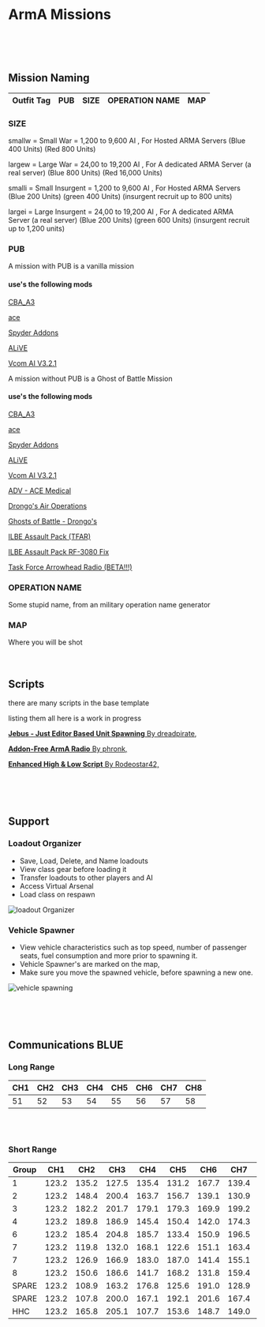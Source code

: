 # ArmA Missions
<br><br><br>
## Mission Naming
|Outfit Tag|PUB|SIZE|OPERATION NAME|MAP|
| --- | --- | --- | --- | --- |

### SIZE
smallw = Small War = 1,200 to 9,600 AI , For Hosted ARMA Servers (Blue 400 Units) (Red 800 Units)

largew = Large War = 24,00 to 19,200 AI , For A dedicated ARMA Server (a real server) (Blue 800 Units) (Red 16,000 Units)

smalli = Small Insurgent  = 1,200 to 9,600 AI , For Hosted ARMA Servers (Blue 200 Units) (green 400 Units) (insurgent recruit up to 800 units)

largei = Large Insurgent  = 24,00 to 19,200 AI , For A dedicated ARMA Server (a real server) (Blue 200 Units) (green 600 Units) (insurgent recruit up to 1,200 units)

### PUB
A mission with PUB is a vanilla mission
#### use's the following mods

[CBA_A3](http://steamcommunity.com/sharedfiles/filedetails/?id=450814997)

[ace](http://steamcommunity.com/sharedfiles/filedetails/?id=463939057)

[Spyder Addons](http://steamcommunity.com/sharedfiles/filedetails/?id=579263829)

[ALiVE](http://steamcommunity.com/sharedfiles/filedetails/?id=620260972)

[Vcom AI V3.2.1](http://steamcommunity.com/sharedfiles/filedetails/?id=1645358402)

A mission without PUB is a Ghost of Battle Mission
#### use's the following mods
[CBA_A3](http://steamcommunity.com/sharedfiles/filedetails/?id=450814997)

[ace](http://steamcommunity.com/sharedfiles/filedetails/?id=463939057)

[Spyder Addons](http://steamcommunity.com/sharedfiles/filedetails/?id=579263829)

[ALiVE](http://steamcommunity.com/sharedfiles/filedetails/?id=620260972)

[Vcom AI V3.2.1](http://steamcommunity.com/sharedfiles/filedetails/?id=1645358402)

[ADV - ACE Medical](http://steamcommunity.com/sharedfiles/filedetails/?id=1353873848)

[Drongo's Air Operations](http://steamcommunity.com/sharedfiles/filedetails/?id=1533097069)

[Ghosts of Battle - Drongo's](http://steamcommunity.com/sharedfiles/filedetails/?id=1480969784)

[ILBE Assault Pack (TFAR)](http://steamcommunity.com/sharedfiles/filedetails/?id=873999690)

[ILBE Assault Pack RF-3080 Fix](http://steamcommunity.com/sharedfiles/filedetails/?id=1214067354)

[Task Force Arrowhead Radio (BETA!!!)](http://steamcommunity.com/sharedfiles/filedetails/?id=894678801)


### OPERATION NAME
Some stupid name, from an military operation name generator

### MAP
Where you will be shot
<br><br><br>
## Scripts
there are many scripts in the base template

listing them all here is a work in progress

[**Jebus - Just Editor Based Unit Spawning** By dreadpirate,](https://forums.bohemia.net/forums/topic/174661-jebus-just-editor-based-unit-spawning/)

[**Addon-Free ArmA Radio** By phronk,](https://forums.bohemia.net/forums/topic/200791-release-addon-free-arma-radio/)

[**Enhanced High & Low Script** By Rodeostar42,](https://forums.bohemia.net/forums/topic/189776-enhanced-high-low-script/)

<br><br><br>
## Support

### Loadout Organizer
- Save, Load, Delete, and Name loadouts
- View class gear before loading it
- Transfer loadouts to other players and AI
- Access Virtual Arsenal
- Load class on respawn

![loadout Organizer](https://community.bistudio.com/wikidata/images/thumb/b/b9/B_Slingload_01_Cargo_F.jpg/150px-B_Slingload_01_Cargo_F.jpg)

### Vehicle Spawner
- View vehicle characteristics such as top speed, number of passenger seats, fuel consumption and more prior to spawning it.
- Vehicle Spawner's are marked on the map,
- Make sure you move the spawned vehicle, before spawning a new one.

![vehicle spawning](https://community.bistudio.com/wikidata/images/thumb/9/9a/B_Slingload_01_Repair_F.jpg/150px-B_Slingload_01_Repair_F.jpg)




<br><br><br>
## Communications BLUE
### Long Range
| CH1 | CH2 | CH3 | CH4 | CH5 | CH6 | CH7 | CH8 |
| --- | --- | --- | --- | --- | --- | --- | --- |
|51|52|53|54|55|56|57|58|59|

<br><br>
### Short Range
|Group | CH1 | CH2 | CH3 | CH4 | CH5 | CH6 | CH7 | CH8 |
| --- | --- | --- | --- | --- | --- | --- | --- | --- |
|1 |123.2|135.2|127.5|135.4|131.2|167.7|139.4|58|
|2 |123.2|148.4|200.4|163.7|156.7|139.1|130.9|58|
|3 |123.2|182.2|201.7|179.1|179.3|169.9|199.2|58|
|4 |123.2|189.8|186.9|145.4|150.4|142.0|174.3|58|
|6 |123.2|185.4|204.8|185.7|133.4|150.9|196.5|58|
|7 |123.2|119.8|132.0|168.1|122.6|151.1|163.4|58|
|7 |123.2|126.9|166.9|183.0|187.0|141.4|155.1|58|
|8 |123.2|150.6|186.6|141.7|168.2|131.8|159.4|58|
|SPARE |123.2|108.9|163.2|176.8|125.6|191.0|128.9|58|
|SPARE |123.2|107.8|200.0|167.1|192.1|201.6|167.4|58|
|HHC |123.2|165.8|205.1|107.7|153.6|148.7|149.0|58|
